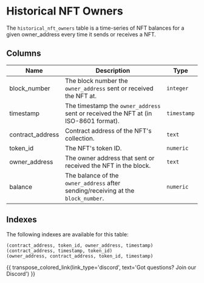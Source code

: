 # Historical NFT Owners

The `historical_nft_owners` table is a time-series of NFT balances for a given owner_address every time it sends or receives a NFT.

## Columns
| Name                | Description                                                                 | Type        |
| --------- | --------- | --------------------------------------------------------------------------- |
| block_number | The block number the `owner_address` sent or received the NFT at. | `integer` |
| timestamp | The timestamp the `owner_address` sent or received the NFT at (in ISO-8601 format). | `timestamp` |
| contract_address | Contract address of the NFT's collection. | `text` |
| token_id | The NFT's token ID. | `numeric` |
| owner_address | The owner address that sent or received the NFT in the block. | `text` |
| balance | The balance of the `owner_address` after sending/receiving at the `block_number`. | `numeric` |

## Indexes
The following indexes are available for this table:
```
(contract_address, token_id, owner_address, timestamp)
(contract_address, timestamp, token_id)
(owner_address, contract_address, token_id, timestamp)
```

{{ transpose_colored_link(link_type='discord', text='Got questions?  Join our Discord') }}
